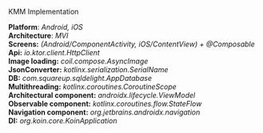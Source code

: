 KMM Implementation

**Platform**: *Android, iOS*  
**Architecture**: *MVI*  
**Screens:** *(Android/ComponentActivity, iOS/ContentView) + @Composable*  
**Api:** *io.ktor.client.HttpClient*  
**Image loading:** *coil.compose.AsyncImage*   
**JsonConverter:** *kotlinx.serialization.SerialName*  
**DB:** *com.squareup.sqldelight.AppDatabase*  
**Multithreading:** *kotlinx.coroutines.CoroutineScope*  
**Architectural component:** *androidx.lifecycle.ViewModel*  
**Observable component:** *kotlinx.coroutines.flow.StateFlow*  
**Navigation component:** *org.jetbrains.androidx.navigation*  
**DI:** *org.koin.core.KoinApplication*
